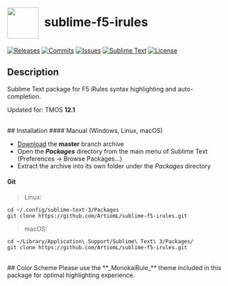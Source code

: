 # <img align="center" src="Icons/sublime.ico" height="72">&nbsp;&nbsp;sublime-f5-irules
[![Releases](https://img.shields.io/github/release/ArtiomL/sublime-f5-irules.svg)](https://github.com/ArtiomL/sublime-f5-irules/releases)
[![Commits](https://img.shields.io/github/commits-since/ArtiomL/sublime-f5-irules/v12.1.0.svg)](https://github.com/ArtiomL/sublime-f5-irules/graphs/commit-activity)
[![Issues](https://img.shields.io/github/issues/ArtiomL/sublime-f5-irules.svg)](https://github.com/ArtiomL/sublime-f5-irules/issues)
[![Sublime Text](https://img.shields.io/badge/Sublime%20Text-3114-orange.svg)](https://www.sublimetext.com/3)
[![License](https://img.shields.io/badge/license-MIT-blue.svg)](/LICENSE)
<br>
## Description

Sublime Text package for F5 iRules syntax highlighting and auto-completion.

Updated for: TMOS **12.1**

<br>
## Installation
#### Manual (Windows, Linux, macOS)

* [Download](https://github.com/ArtiomL/sublime-f5-irules/archive/master.zip) the **master** branch archive
* Open the **_Packages_** directory from the main menu of Sublime Text (Preferences → Browse Packages...)
* Extract the archive into its own folder under the _Packages_ directory

#### Git
> Linux:

```
cd ~/.config/sublime-text-3/Packages
git clone https://github.com/ArtiomL/sublime-f5-irules.git
```

> macOS:

```
cd ~/Library/Application\ Support/Sublime\ Text\ 3/Packages/
git clone https://github.com/ArtiomL/sublime-f5-irules.git
```

<br>
## Color Scheme
Please use the **_MonokaiRule_** theme included in this package for optimal highlighting experience.
